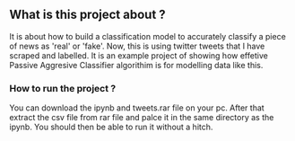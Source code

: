 ## What is this project about ?

It is about how to build a classification model to accurately classify a piece of news as 'real' or 'fake'. Now, this is using twitter tweets that I have scraped and labelled.
It is an example project of showing how effetive Passive Aggresive Classifier algorithim is for modelling data like this.

### How to run the project ?

You can download the ipynb and tweets.rar file on your pc. After that extract the csv file from rar file and palce it in the same directory as the ipynb. You should then be able to run it without a hitch.
